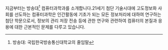 지금부터는 방송대[^1] 컴퓨터과학과를 소개합니다.21세기 첨단 기술시대에 고도정보화 사회를 선도하는 컴퓨터과학은 인간활동에 기초가 되는 모든 정보처리에 대하여 연구하는 첨단 학문으로서, 정보의 관리 저장 전송 등에 관한 연구와 관련하여 컴퓨터의 본질과 응용에 대한 근본적인 문제를 다루고 있습니다. 

[^1]: 방송대: 국립한국방송통신대학교의 줄임말
